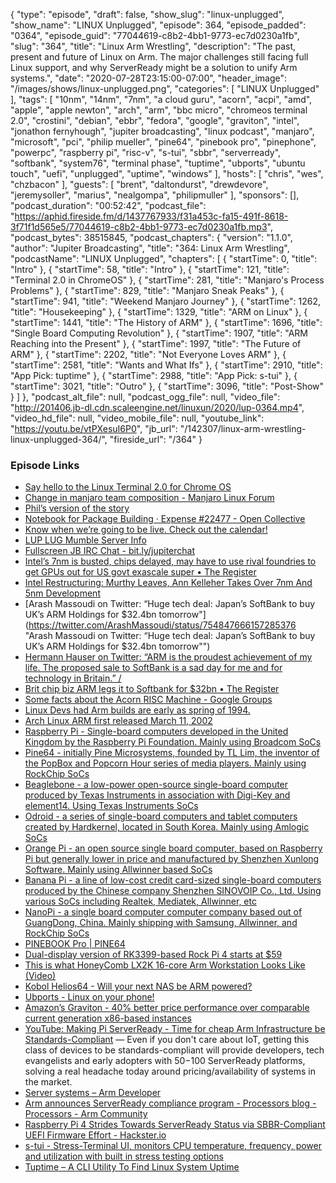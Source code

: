 {
  "type": "episode",
  "draft": false,
  "show_slug": "linux-unplugged",
  "show_name": "LINUX Unplugged",
  "episode": 364,
  "episode_padded": "0364",
  "episode_guid": "77044619-c8b2-4bb1-9773-ec7d0230a1fb",
  "slug": "364",
  "title": "Linux Arm Wrestling",
  "description": "The past, present and future of Linux on Arm. The major challenges still facing full Linux support, and why ServerReady might be a solution to unify Arm systems.",
  "date": "2020-07-28T23:15:00-07:00",
  "header_image": "/images/shows/linux-unplugged.png",
  "categories": [
    "LINUX Unplugged"
  ],
  "tags": [
    "10nm",
    "14nm",
    "7nm",
    "a cloud guru",
    "acorn",
    "acpi",
    "amd",
    "apple",
    "apple newton",
    "arch",
    "arm",
    "bbc micro",
    "chromeos terminal 2.0",
    "crostini",
    "debian",
    "ebbr",
    "fedora",
    "google",
    "graviton",
    "intel",
    "jonathon fernyhough",
    "jupiter broadcasting",
    "linux podcast",
    "manjaro",
    "microsoft",
    "pci",
    "philip mueller",
    "pine64",
    "pinebook pro",
    "pinephone",
    "powerpc",
    "raspberry pi",
    "risc-v",
    "s-tui",
    "sbbr",
    "serverready",
    "softbank",
    "system76",
    "terminal phase",
    "tuptime",
    "ubports",
    "ubuntu touch",
    "uefi",
    "unplugged",
    "uptime",
    "windows"
  ],
  "hosts": [
    "chris",
    "wes",
    "chzbacon"
  ],
  "guests": [
    "brent",
    "daltondurst",
    "drewdevore",
    "jeremysoller",
    "marius",
    "nealgompa",
    "philipmuller"
  ],
  "sponsors": [],
  "podcast_duration": "00:52:42",
  "podcast_file": "https://aphid.fireside.fm/d/1437767933/f31a453c-fa15-491f-8618-3f71f1d565e5/77044619-c8b2-4bb1-9773-ec7d0230a1fb.mp3",
  "podcast_bytes": 38515845,
  "podcast_chapters": {
    "version": "1.1.0",
    "author": "Jupiter Broadcasting",
    "title": "364: Linux Arm Wrestling",
    "podcastName": "LINUX Unplugged",
    "chapters": [
      {
        "startTime": 0,
        "title": "Intro"
      },
      {
        "startTime": 58,
        "title": "Intro"
      },
      {
        "startTime": 121,
        "title": "Terminal 2.0 in ChromeOS"
      },
      {
        "startTime": 281,
        "title": "Manjaro's Process Problems"
      },
      {
        "startTime": 829,
        "title": "Manjaro Sneak Peaks"
      },
      {
        "startTime": 941,
        "title": "Weekend Manjaro Journey"
      },
      {
        "startTime": 1262,
        "title": "Housekeeping"
      },
      {
        "startTime": 1329,
        "title": "ARM on Linux"
      },
      {
        "startTime": 1441,
        "title": "The History of ARM"
      },
      {
        "startTime": 1696,
        "title": "Single Board Computing Revolution"
      },
      {
        "startTime": 1907,
        "title": "ARM Reaching into the Present"
      },
      {
        "startTime": 1997,
        "title": "The Future of ARM"
      },
      {
        "startTime": 2202,
        "title": "Not Everyone Loves ARM"
      },
      {
        "startTime": 2581,
        "title": "Wants and What Ifs"
      },
      {
        "startTime": 2910,
        "title": "App Pick: tuptime"
      },
      {
        "startTime": 2988,
        "title": "App Pick: s-tui"
      },
      {
        "startTime": 3021,
        "title": "Outro"
      },
      {
        "startTime": 3096,
        "title": "Post-Show"
      }
    ]
  },
  "podcast_alt_file": null,
  "podcast_ogg_file": null,
  "video_file": "http://201406.jb-dl.cdn.scaleengine.net/linuxun/2020/lup-0364.mp4",
  "video_hd_file": null,
  "video_mobile_file": null,
  "youtube_link": "https://youtu.be/vtPXesuI6P0",
  "jb_url": "/142307/linux-arm-wrestling-linux-unplugged-364/",
  "fireside_url": "/364"
}


### Episode Links

  * [Say hello to the Linux Terminal 2.0 for Chrome OS](https://chromeunboxed.com/say-hello-to-the-linux-terminal-2-0-for-chrome-os/ "Say hello to the Linux Terminal 2.0 for Chrome OS")
  * [Change in manjaro team composition - Manjaro Linux Forum](https://forum.manjaro.org/t/change-in-manjaro-team-composition/155231 "Change in manjaro team composition - Manjaro Linux Forum")
  * [Phil’s version of the story](https://forum.manjaro.org/t/change-in-manjaro-team-composition/155231/4 "Phil’s version of the story")
  * [Notebook for Package Building · Expense #22477 - Open Collective](https://opencollective.com/manjaro/expenses/22477 "Notebook for Package Building · Expense #22477 - Open Collective")
  * [Know when we’re going to be live. Check out the calendar!](https://www.jupiterbroadcasting.com/release-calendar/ "Know when we’re going to be live. Check out the calendar!")
  * [LUP LUG Mumble Server Info](https://mumble.jupiterbroadcasting.org/ "LUP LUG Mumble Server Info")
  * [Fullscreen JB IRC Chat - bit.ly/jupiterchat](https://bit.ly/jupiterchat "Fullscreen JB IRC Chat - bit.ly/jupiterchat")
  * [Intel’s 7nm is busted, chips delayed, may have to use rival foundries to get GPUs out for US govt exascale super • The Register](https://www.theregister.com/2020/07/24/intel_7nm_chip_slip/ "Intel’s 7nm is busted, chips delayed, may have to use rival foundries to get GPUs out for US govt exascale super • The Register")
  * [Intel Restructuring: Murthy Leaves, Ann Kelleher Takes Over 7nm And 5nm Development](https://wccftech.com/intel-restructuring-murthy-leaves-ann-kelleher-takes-over-7nm-and-5nm-development/?utm_source=dlvr.it&utm_medium=twitter "Intel Restructuring: Murthy Leaves, Ann Kelleher Takes Over 7nm And 5nm Development")
  * [Arash Massoudi on Twitter: “Huge tech deal: Japan’s SoftBank to buy UK’s ARM Holdings for $32.4bn tomorrow"](https://twitter.com/ArashMassoudi/status/754847666157285376 "Arash Massoudi on Twitter: “Huge tech deal: Japan’s SoftBank to buy UK’s ARM Holdings for $32.4bn tomorrow"")
  * [Hermann Hauser on Twitter: “ARM is the proudest achievement of my life. The proposed sale to SoftBank is a sad day for me and for technology in Britain.” /](https://twitter.com/hermannhauser/status/755008815553273858 "Hermann Hauser on Twitter: “ARM is the proudest achievement of my life. The proposed sale to SoftBank is a sad day for me and for technology in Britain.” /")
  * [Brit chip biz ARM legs it to Softbank for $32bn • The Register](https://www.theregister.com/2016/07/18/softbank_to_buy_arm_holdings_say_reports/ "Brit chip biz ARM legs it to Softbank for $32bn • The Register")
  * [Some facts about the Acorn RISC Machine - Google Groups](https://groups.google.com/forum/#!msg/comp.arch/hPsDLEPf2eo/nvJR_d7nnyYJ "Some facts about the Acorn RISC Machine - Google Groups")
  * [Linux Devs had Arm builds are early as spring of 1994.](https://www.linux.com/news/linux-kernel-hacker-interview-russell-king/ "Linux Devs had Arm builds are early as spring of 1994.")
  * [Arch Linux ARM first released March 11, 2002](https://en.wikipedia.org/wiki/Arch_Linux_ARM "Arch Linux ARM first released March 11, 2002")
  * [Raspberry Pi - Single-board computers developed in the United Kingdom by the Raspberry Pi Foundation. Mainly using Broadcom SoCs](https://www.raspberrypi.org/ "Raspberry Pi - Single-board computers developed in the United Kingdom by the Raspberry Pi Foundation. Mainly using Broadcom SoCs")
  * [Pine64 - initially Pine Microsystems, founded by TL Lim, the inventor of the PopBox and Popcorn Hour series of media players. Mainly using RockChip SoCs](https://www.pine64.org/ "Pine64 - initially Pine Microsystems, founded by TL Lim, the inventor of the PopBox and Popcorn Hour series of media players. Mainly using RockChip SoCs")
  * [Beaglebone - a low-power open-source single-board computer produced by Texas Instruments in association with Digi-Key and element14. Using Texas Instruments SoCs](https://beagleboard.org/ "Beaglebone - a low-power open-source single-board computer produced by Texas Instruments in association with Digi-Key and element14. Using Texas Instruments SoCs")
  * [Odroid - a series of single-board computers and tablet computers created by Hardkernel, located in South Korea. Mainly using Amlogic SoCs](https://www.hardkernel.com/ "Odroid - a series of single-board computers and tablet computers created by Hardkernel, located in South Korea. Mainly using Amlogic SoCs")
  * [Orange Pi - an open source single board computer, based on Raspberry Pi but generally lower in price and manufactured by Shenzhen Xunlong Software. Mainly using Allwinner based SoCs](http://www.orangepi.org/ "Orange Pi - an open source single board computer, based on Raspberry Pi but generally lower in price and manufactured by Shenzhen Xunlong Software. Mainly using Allwinner based SoCs")
  * [Banana Pi - a line of low-cost credit card-sized single-board computers produced by the Chinese company Shenzhen SINOVOIP Co., Ltd. Using various SoCs including Realtek, Mediatek, Allwinner, etc](http://www.banana-pi.org/ "Banana Pi - a line of low-cost credit card-sized single-board computers produced by the Chinese company Shenzhen SINOVOIP Co., Ltd. Using various SoCs including Realtek, Mediatek, Allwinner, etc")
  * [NanoPi - a single board computer computer company based out of GuangDong, China. Mainly shipping with Samsung, Allwinner, and RockChip SoCs](https://www.friendlyarm.com/ "NanoPi - a single board computer computer company based out of GuangDong, China. Mainly shipping with Samsung, Allwinner, and RockChip SoCs")
  * [PINEBOOK Pro | PINE64](https://www.pine64.org/pinebook-pro/ "PINEBOOK Pro | PINE64")
  * [Dual-display version of RK3399-based Rock Pi 4 starts at $59](http://linuxgizmos.com/dual-display-version-of-rk3399-based-rock-pi-4-starts-at-59/ "Dual-display version of RK3399-based Rock Pi 4 starts at $59")
  * [This is what HoneyComb LX2K 16-core Arm Workstation Looks Like (Video)](https://www.cnx-software.com/2020/03/31/honeycomb-lx2k-16-core-arm-workstation-video/ "This is what HoneyComb LX2K 16-core Arm Workstation Looks Like \(Video\)")
  * [Kobol Helios64 - Will your next NAS be ARM powered?](https://kobol.io/ "Kobol Helios64 - Will your next NAS be ARM powered?")
  * [Ubports - Linux on your phone!](https://ubports.com/ "Ubports - Linux on your phone!")
  * [Amazon’s Graviton - 40% better price performance over comparable current generation x86-based instances](https://aws.amazon.com/ec2/graviton/ "Amazon’s Graviton - 40% better price performance over comparable current generation x86-based instances")
  * [YouTube: Making Pi ServerReady - Time for cheap Arm Infrastructure be Standards-Compliant](https://www.youtube.com/watch?v=4RKm48hYllc "YouTube: Making Pi ServerReady - Time for cheap Arm Infrastructure be Standards-Compliant") — Even if you don't care about IoT, getting this class of devices to be standards-compliant will provide developers, tech evangelists and early adopters with $50-$100 ServerReady platforms, solving a real headache today around pricing/availability of systems in the market.
  * [Server systems – Arm Developer](https://developer.arm.com/architectures/platform-design/server-systems "Server systems – Arm Developer")
  * [Arm announces ServerReady compliance program - Processors blog - Processors - Arm Community](https://community.arm.com/developer/ip-products/processors/b/processors-ip-blog/posts/arm-announces-server-ready-program-for-arm-based-servers "Arm announces ServerReady compliance program - Processors blog - Processors - Arm Community")
  * [Raspberry Pi 4 Strides Towards ServerReady Status via SBBR-Compliant UEFI Firmware Effort - Hackster.io](https://www.hackster.io/news/raspberry-pi-4-strides-towards-serverready-status-via-sbbr-compliant-uefi-firmware-effort-a6e390d5f019 "Raspberry Pi 4 Strides Towards ServerReady Status via SBBR-Compliant UEFI Firmware Effort - Hackster.io")
  * [s-tui - Stress-Terminal UI, monitors CPU temperature, frequency, power and utilization with built in stress testing options](https://amanusk.github.io/s-tui/ "s-tui - Stress-Terminal UI, monitors CPU temperature, frequency, power and utilization with built in stress testing options")
  * [Tuptime – A CLI Utility To Find Linux System Uptime](https://github.com/rfrail3/tuptime "Tuptime – A CLI Utility To Find Linux System Uptime")


